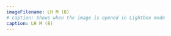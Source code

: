 ```yaml
---
imageFilename: LH M (8)
# caption: Shows when the image is opened in Lightbox mode
caption: LH M (8)
---
```

